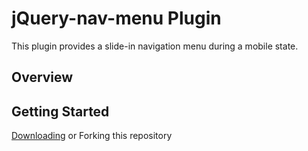 # jQuery-nav-menu Plugin

This plugin provides a slide-in navigation menu during a mobile state.

## Overview

## Getting Started

[Downloading](https://github.com/prose100/jQuery-nav-menu/zipball/master) or Forking this repository


 
